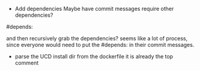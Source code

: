 * Add dependencies
Maybe have commit messages require other dependencies?


#depends: <CHANGE-ID>


and then recursively grab the dependencies? seems like a lot of process, since
everyone would need to put the #depends: in their commit messages.




* parse the UCD install dir from the dockerfile
it is already the top comment
